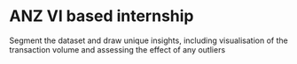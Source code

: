 # ANZ VI based internship
 Segment the dataset and draw unique insights, including visualisation of the transaction volume and assessing the effect of any outliers
